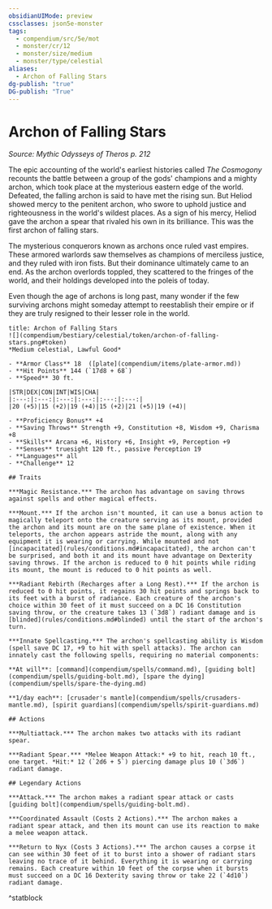```yaml
---
obsidianUIMode: preview
cssclasses: json5e-monster
tags:
  - compendium/src/5e/mot
  - monster/cr/12
  - monster/size/medium
  - monster/type/celestial
aliases:
  - Archon of Falling Stars
dg-publish: "true"
DG-publish: "True"
---
```

# Archon of Falling Stars
*Source: Mythic Odysseys of Theros p. 212*  

The epic accounting of the world's earliest histories called *The Cosmogony* recounts the battle between a group of the gods' champions and a mighty archon, which took place at the mysterious eastern edge of the world. Defeated, the falling archon is said to have met the rising sun. But Heliod showed mercy to the penitent archon, who swore to uphold justice and righteousness in the world's wildest places. As a sign of his mercy, Heliod gave the archon a spear that rivaled his own in its brilliance. This was the first archon of falling stars.

The mysterious conquerors known as archons once ruled vast empires. These armored warlords saw themselves as champions of merciless justice, and they ruled with iron fists. But their dominance ultimately came to an end. As the archon overlords toppled, they scattered to the fringes of the world, and their holdings developed into the poleis of today.

Even though the age of archons is long past, many wonder if the few surviving archons might someday attempt to reestablish their empire or if they are truly resigned to their lesser role in the world.

```ad-statblock
title: Archon of Falling Stars
![](compendium/bestiary/celestial/token/archon-of-falling-stars.png#token)
*Medium celestial, Lawful Good*

- **Armor Class** 18  ([plate](compendium/items/plate-armor.md))
- **Hit Points** 144 (`17d8 + 68`)
- **Speed** 30 ft.

|STR|DEX|CON|INT|WIS|CHA|
|:---:|:---:|:---:|:---:|:---:|:---:|
|20 (+5)|15 (+2)|19 (+4)|15 (+2)|21 (+5)|19 (+4)|

- **Proficiency Bonus** +4
- **Saving Throws** Strength +9, Constitution +8, Wisdom +9, Charisma +8
- **Skills** Arcana +6, History +6, Insight +9, Perception +9
- **Senses** truesight 120 ft., passive Perception 19
- **Languages** all
- **Challenge** 12

## Traits

***Magic Resistance.*** The archon has advantage on saving throws against spells and other magical effects.

***Mount.*** If the archon isn't mounted, it can use a bonus action to magically teleport onto the creature serving as its mount, provided the archon and its mount are on the same plane of existence. When it teleports, the archon appears astride the mount, along with any equipment it is wearing or carrying. While mounted and not [incapacitated](rules/conditions.md#incapacitated), the archon can't be surprised, and both it and its mount have advantage on Dexterity saving throws. If the archon is reduced to 0 hit points while riding its mount, the mount is reduced to 0 hit points as well.

***Radiant Rebirth (Recharges after a Long Rest).*** If the archon is reduced to 0 hit points, it regains 30 hit points and springs back to its feet with a burst of radiance. Each creature of the archon's choice within 30 feet of it must succeed on a DC 16 Constitution saving throw, or the creature takes 13 (`3d8`) radiant damage and is [blinded](rules/conditions.md#blinded) until the start of the archon's turn.

***Innate Spellcasting.*** The archon's spellcasting ability is Wisdom (spell save DC 17, +9 to hit with spell attacks). The archon can innately cast the following spells, requiring no material components:

**At will**: [command](compendium/spells/command.md), [guiding bolt](compendium/spells/guiding-bolt.md), [spare the dying](compendium/spells/spare-the-dying.md)

**1/day each**: [crusader's mantle](compendium/spells/crusaders-mantle.md), [spirit guardians](compendium/spells/spirit-guardians.md)

## Actions

***Multiattack.*** The archon makes two attacks with its radiant spear.

***Radiant Spear.*** *Melee Weapon Attack:* +9 to hit, reach 10 ft., one target. *Hit:* 12 (`2d6 + 5`) piercing damage plus 10 (`3d6`) radiant damage.

## Legendary Actions

***Attack.*** The archon makes a radiant spear attack or casts [guiding bolt](compendium/spells/guiding-bolt.md).

***Coordinated Assault (Costs 2 Actions).*** The archon makes a radiant spear attack, and then its mount can use its reaction to make a melee weapon attack.

***Return to Nyx (Costs 3 Actions).*** The archon causes a corpse it can see within 30 feet of it to burst into a shower of radiant stars leaving no trace of it behind. Everything it is wearing or carrying remains. Each creature within 10 feet of the corpse when it bursts must succeed on a DC 16 Dexterity saving throw or take 22 (`4d10`) radiant damage.
```
^statblock
